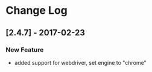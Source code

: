 # Change Log

## [2.4.7] - 2017-02-23
### New Feature
- added support for webdriver, set engine to "chrome"